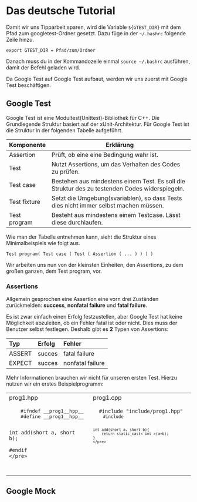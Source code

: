 # Das deutsche Tutorial #

Damit wir uns Tipparbeit sparen, wird die Variable `${GTEST_DIR}` mit dem Pfad zum googletest-Ordner gesetzt. Dazu füge in der `~/.bashrc` folgende Zeile hinzu.

	export GTEST_DIR = Pfad/zum/Ordner

Danach muss du in der Kommandozeile einmal `source ~/.bashrc` ausführen, damit der Befehl geladen wird.

Da Google Test auf Google Test aufbaut, werden wir uns zuerst mit Google Test beschäftigen.
 
## Google Test ##

Google Test ist eine Modultest(Unittest)-Bibliothek für C++. Die Grundlegende Struktur basiert auf der xUnit-Architektur.
Für Google Test ist die Struktur in der folgenden Tabelle aufgeführt.

| Komponente   | Erklärung                                                                                      |
|--------------|------------------------------------------------------------------------------------------------|
| Assertion    | Prüft, ob eine eine Bedingung wahr ist.                                                        |
| Test         | Nutzt Assertions, um das Verhalten des Codes  zu prüfen.                                       |
| Test case    | Bestehen aus mindestens einem Test. Es soll die Struktur des zu testenden Codes widerspiegeln. |
| Test fixture | Setzt die Umgebung(svariablen), so dass Tests dies nicht immer selbst machen müssen.           |
| Test program | Besteht aus mindestens einem Testcase. Lässt diese durchlaufen.                                | 

Wie man der Tabelle entnehmen kann, sieht die Struktur eines Minimalbeispiels wie folgt aus.
	
	Test program( Test case ( Test ( Assertion ( ... ) ) ) )

Wir arbeiten uns nun von der kleinsten Einheiten, den Assertions, zu dem großen ganzen, dem Test program, vor.

### Assertions ###

Allgemein gesprochen eine Assertion eine vorn drei Zuständen zurückmelden: **success**, **nonfatal failure** und **fatal failure**.

Es ist zwar einfach einen Erfolg festzustellen, aber Google Test hat keine Möglichkeit abzuleiten, ob ein Fehler fatal ist oder nicht.
Dies muss der Benutzer selbst festlegen. Deshalb gibt es **2** Typen von Assertions:

|Typ     |Erfolg|Fehler          |
|:-------|:-----|:---------------|
| ASSERT |succes|fatal failure   |
| EXPECT |succes|nonfatal failure|

Mehr Informationen brauchen wir nicht für unseren ersten Test. Hierzu nutzen wir ein erstes Beispielprogramm:

<table align="center">
<tr>
<td>
	prog1.hpp
</td>
<td>
	prog1.cpp
</td>
</tr>
<tr>
<td valign="top">
	<pre lang = "C++" style="counter-reset:linecounter;">
	#ifndef __prog1__hpp__
	#define __prog1__hpp__


	int add(short a, short b);

	#endif	
	</pre>
</td>
<td valign="top">
	<pre lang = "C++" style="counter-reset:line;">
<code style="counter-increment:line;">	#include "include/prog1.hpp"<code>	
	#include <iostream>

	int add(short a, short b){
	    return static_cast< int >(a+b);
	}
	</pre>
</td>
</tr>
</table>

## Google Mock ##



